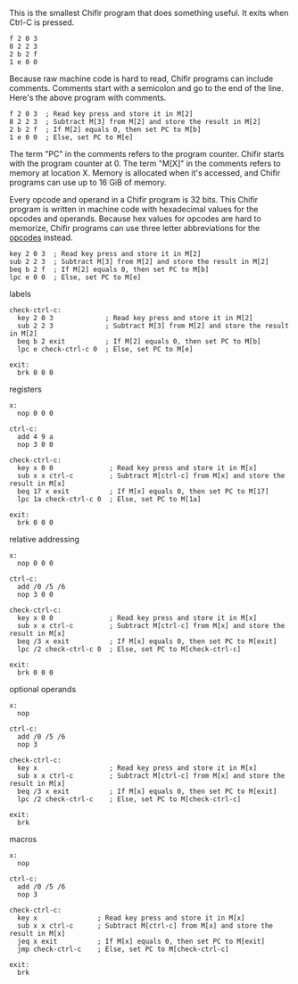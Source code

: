 This is the smallest Chifir program that does something useful. It exits when
<key>Ctrl-C</key> is pressed.

```
f 2 0 3
8 2 2 3
2 b 2 f
1 e 0 0
```

Because raw machine code is hard to read, Chifir programs can include comments.
Comments start with a semicolon and go to the end of the line. Here's the above
program with comments.

```
f 2 0 3  ; Read key press and store it in M[2]
8 2 2 3  ; Subtract M[3] from M[2] and store the result in M[2]
2 b 2 f  ; If M[2] equals 0, then set PC to M[b]
1 e 0 0  ; Else, set PC to M[e]
```

The term "PC" in the comments refers to the program counter. Chifir starts
with the program counter at 0. The term "M[X]" in the comments refers to memory
at location X. Memory is allocated when it's accessed, and Chifir programs can
use up to 16 GiB of memory.

Every opcode and operand in a Chifir program is 32 bits. This Chifir program is
written in machine code with hexadecimal values for the opcodes and operands.
Because hex values for opcodes are hard to memorize, Chifir programs can use
three letter abbreviations for the [opcodes][] instead.

```
key 2 0 3  ; Read key press and store it in M[2]
sub 2 2 3  ; Subtract M[3] from M[2] and store the result in M[2]
beq b 2 f  ; If M[2] equals 0, then set PC to M[b]
lpc e 0 0  ; Else, set PC to M[e]
```

labels

```
check-ctrl-c:
  key 2 0 3             ; Read key press and store it in M[2]
  sub 2 2 3             ; Subtract M[3] from M[2] and store the result in M[2]
  beq b 2 exit          ; If M[2] equals 0, then set PC to M[b]
  lpc e check-ctrl-c 0  ; Else, set PC to M[e]

exit:
  brk 0 0 0
```

registers

```
x:
  nop 0 0 0

ctrl-c:
  add 4 9 a
  nop 3 0 0

check-ctrl-c:
  key x 0 0              ; Read key press and store it in M[x]
  sub x x ctrl-c         ; Subtract M[ctrl-c] from M[x] and store the result in M[x]
  beq 17 x exit          ; If M[x] equals 0, then set PC to M[17]
  lpc 1a check-ctrl-c 0  ; Else, set PC to M[1a]

exit:
  brk 0 0 0
```

relative addressing

```
x:
  nop 0 0 0

ctrl-c:
  add /0 /5 /6
  nop 3 0 0

check-ctrl-c:
  key x 0 0              ; Read key press and store it in M[x]
  sub x x ctrl-c         ; Subtract M[ctrl-c] from M[x] and store the result in M[x]
  beq /3 x exit          ; If M[x] equals 0, then set PC to M[exit]
  lpc /2 check-ctrl-c 0  ; Else, set PC to M[check-ctrl-c]

exit:
  brk 0 0 0
```

optional operands

```
x:
  nop

ctrl-c:
  add /0 /5 /6
  nop 3

check-ctrl-c:
  key x                  ; Read key press and store it in M[x]
  sub x x ctrl-c         ; Subtract M[ctrl-c] from M[x] and store the result in M[x]
  beq /3 x exit          ; If M[x] equals 0, then set PC to M[exit]
  lpc /2 check-ctrl-c    ; Else, set PC to M[check-ctrl-c]

exit:
  brk
```

macros

```
x:
  nop

ctrl-c:
  add /0 /5 /6
  nop 3

check-ctrl-c:
  key x               ; Read key press and store it in M[x]
  sub x x ctrl-c      ; Subtract M[ctrl-c] from M[x] and store the result in M[x]
  jeq x exit          ; If M[x] equals 0, then set PC to M[exit]
  jmp check-ctrl-c    ; Else, set PC to M[check-ctrl-c]

exit:
  brk
```

[opcodes]: opcodes.md
